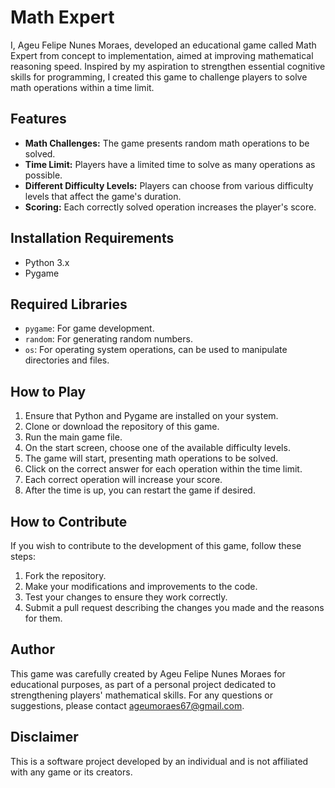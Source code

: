 # Math Expert

I, Ageu Felipe Nunes Moraes, developed an educational game called Math Expert from concept to implementation, aimed at improving mathematical reasoning speed. Inspired by my aspiration to strengthen essential cognitive skills for programming, I created this game to challenge players to solve math operations within a time limit.

## Features

- **Math Challenges:** The game presents random math operations to be solved.
- **Time Limit:** Players have a limited time to solve as many operations as possible.
- **Different Difficulty Levels:** Players can choose from various difficulty levels that affect the game's duration.
- **Scoring:** Each correctly solved operation increases the player's score.

## Installation Requirements

- Python 3.x
- Pygame

## Required Libraries

- `pygame`: For game development.
- `random`: For generating random numbers.
- `os`: For operating system operations, can be used to manipulate directories and files.

## How to Play

1. Ensure that Python and Pygame are installed on your system.
2. Clone or download the repository of this game.
3. Run the main game file.
4. On the start screen, choose one of the available difficulty levels.
5. The game will start, presenting math operations to be solved.
6. Click on the correct answer for each operation within the time limit.
7. Each correct operation will increase your score.
8. After the time is up, you can restart the game if desired.

## How to Contribute

If you wish to contribute to the development of this game, follow these steps:

1. Fork the repository.
2. Make your modifications and improvements to the code.
3. Test your changes to ensure they work correctly.
4. Submit a pull request describing the changes you made and the reasons for them.

## Author

This game was carefully created by Ageu Felipe Nunes Moraes for educational purposes, as part of a personal project dedicated to strengthening players' mathematical skills. For any questions or suggestions, please contact [ageumoraes67@gmail.com](mailto:ageumoraes67@gmail.com).

## Disclaimer

This is a software project developed by an individual and is not affiliated with any game or its creators.
